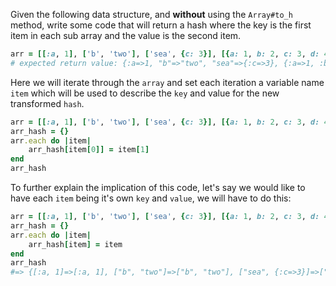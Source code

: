 Given the following data structure, and **without** using the `Array#to_h` method, write some code that will return a hash where the key is the  first item in each sub array and the value is the second item.



```ruby
arr = [[:a, 1], ['b', 'two'], ['sea', {c: 3}], [{a: 1, b: 2, c: 3, d: 4}, 'D']]
# expected return value: {:a=>1, "b"=>"two", "sea"=>{:c=>3}, {:a=>1, :b=>2, :c=>3, :d=>4}=>"D"}
```

Here we will iterate through the `array` and set each iteration a variable name `item` which will be used to describe the `key` and value for the new transformed `hash`. 

```ruby
arr = [[:a, 1], ['b', 'two'], ['sea', {c: 3}], [{a: 1, b: 2, c: 3, d: 4}, 'D']]
arr_hash = {}
arr.each do	|item|
    arr_hash[item[0]] = item[1]
end
arr_hash
```



To further explain the implication of this code, let's say we would like to have each `item` being it's own `key` and `value`, we will have to do this: 

```ruby
arr = [[:a, 1], ['b', 'two'], ['sea', {c: 3}], [{a: 1, b: 2, c: 3, d: 4}, 'D']]
arr_hash = {}
arr.each do	|item|
    arr_hash[item] = item
end
arr_hash
#=> {[:a, 1]=>[:a, 1], ["b", "two"]=>["b", "two"], ["sea", {:c=>3}]=>["sea", {:c=>3}], [{:a=>1, :b=>2, :c=>3, :d=>4}, "D"]=>[{:a=>1, :b=>2, :c=>3, :d=>4}, "D"]}
```



